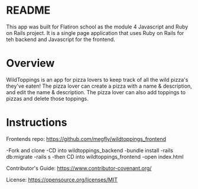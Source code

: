 # README

This app was built for Flatiron school as the module 4 Javascript and Ruby on Rails project. It is a single page application that uses Ruby on Rails for teh backend and Javascript for the frontend.

# Overview

WildToppings is an app for pizza lovers to keep track of all the wild pizza's they've eaten! The pizza lover can create a pizza with a name & description, and edit the name & description. The pizza lover can also add toppings to pizzas and delete those toppings.

# Instructions

Frontends repo: https://github.com/megfly/wildtoppings_frontend

-Fork and clone
-CD into wildtoppings_backend
-bundle install
-rails db:migrate
-rails s
-then CD into wildtoppings_frontend
-open index.html


Contributor's Guide: https://www.contributor-covenant.org/

License: https://opensource.org/licenses/MIT